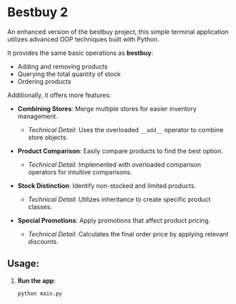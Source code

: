 # Bestbuy 2

An enhanced version of the bestbuy project, this simple terminal application utilizes advanced OOP techniques built with Python.

It provides the same basic operations as **bestbuy**:

- Adding and removing products
- Querying the total quantity of stock
- Ordering products

Additionally, it offers more features:

- **Combining Stores**: Merge multiple stores for easier inventory management.  
  - *Technical Detail*: Uses the overloaded `__add__` operator to combine store objects.


- **Product Comparison**: Easily compare products to find the best option.  
  - *Technical Detail*: Implemented with overloaded comparison operators for intuitive comparisons.


- **Stock Distinction**: Identify non-stocked and limited products.  
  - *Technical Detail*: Utilizes inheritance to create specific product classes.


- **Special Promotions**: Apply promotions that affect product pricing.  
  - *Technical Detail*: Calculates the final order price by applying relevant discounts.

 
## Usage:

1. **Run the app**:
   ```bash
   python main.py